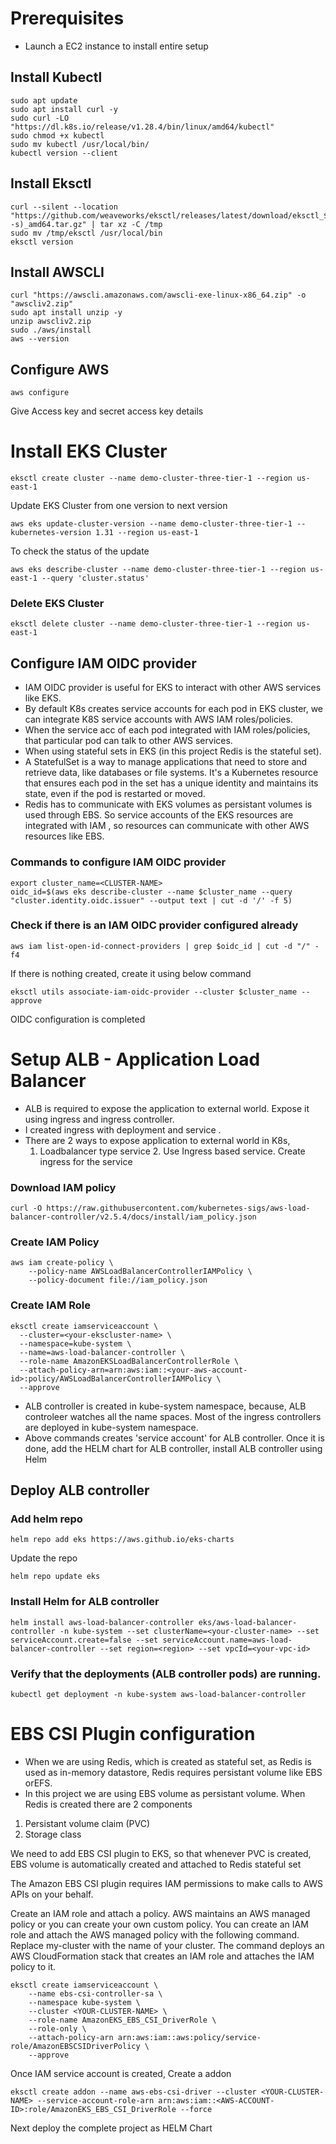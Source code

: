 # Prerequisites

* Launch a EC2 instance to install entire setup

## Install Kubectl
```
sudo apt update
sudo apt install curl -y
sudo curl -LO "https://dl.k8s.io/release/v1.28.4/bin/linux/amd64/kubectl"
sudo chmod +x kubectl
sudo mv kubectl /usr/local/bin/
kubectl version --client
```
## Install Eksctl 
```
curl --silent --location "https://github.com/weaveworks/eksctl/releases/latest/download/eksctl_$(uname -s)_amd64.tar.gz" | tar xz -C /tmp
sudo mv /tmp/eksctl /usr/local/bin
eksctl version
```
## Install AWSCLI
```
curl "https://awscli.amazonaws.com/awscli-exe-linux-x86_64.zip" -o "awscliv2.zip"
sudo apt install unzip -y
unzip awscliv2.zip
sudo ./aws/install
aws --version
```
## Configure AWS
```
aws configure
```
Give Access key and secret access key details

# Install EKS Cluster
```
eksctl create cluster --name demo-cluster-three-tier-1 --region us-east-1
```
Update EKS Cluster from one version to next version
```
aws eks update-cluster-version --name demo-cluster-three-tier-1 --kubernetes-version 1.31 --region us-east-1
```

To check the status of the update
```
aws eks describe-cluster --name demo-cluster-three-tier-1 --region us-east-1 --query 'cluster.status'
```
### Delete EKS Cluster
```
eksctl delete cluster --name demo-cluster-three-tier-1 --region us-east-1
```
## Configure IAM OIDC provider
* IAM OIDC provider is useful for EKS to interact with other AWS services like EKS.
* By default K8s creates service accounts for each pod in EKS cluster, we can integrate K8S service accounts with AWS IAM roles/policies.
* When the service acc of each pod integrated with IAM roles/policies, that particular pod can talk to other AWS services.
* When using stateful sets in EKS (in this project Redis is the stateful set).
* A StatefulSet is a way to manage applications that need to store and retrieve data, like databases or file systems. It's a Kubernetes resource that ensures each pod in the set has a unique identity and maintains its state, even if the pod is restarted or moved.
* Redis has to communicate with EKS volumes as persistant volumes is used through EBS. So service accounts of the EKS resources are integrated with IAM , so resources can communicate with other AWS resources like EBS. 

### Commands to configure IAM OIDC provider
```
export cluster_name=<CLUSTER-NAME>
oidc_id=$(aws eks describe-cluster --name $cluster_name --query "cluster.identity.oidc.issuer" --output text | cut -d '/' -f 5) 
```

### Check if there is an IAM OIDC provider configured already
```
aws iam list-open-id-connect-providers | grep $oidc_id | cut -d "/" -f4
```
If there is nothing created, create it using below command
```
eksctl utils associate-iam-oidc-provider --cluster $cluster_name --approve
```
OIDC configuration is completed


# Setup ALB - Application Load Balancer
* ALB is required to expose the application to external world. Expose it using ingress and ingress controller. 
* I created  ingress with deployment and service .
* There are 2 ways to expose application to external world in K8s,
  1. Loadbalancer type service      2. Use Ingress based service. Create ingress for the service

### Download IAM policy
```
curl -O https://raw.githubusercontent.com/kubernetes-sigs/aws-load-balancer-controller/v2.5.4/docs/install/iam_policy.json
```
### Create IAM Policy
```
aws iam create-policy \
    --policy-name AWSLoadBalancerControllerIAMPolicy \
    --policy-document file://iam_policy.json
```

### Create IAM Role
```
eksctl create iamserviceaccount \
  --cluster=<your-ekscluster-name> \
  --namespace=kube-system \
  --name=aws-load-balancer-controller \
  --role-name AmazonEKSLoadBalancerControllerRole \
  --attach-policy-arn=arn:aws:iam::<your-aws-account-id>:policy/AWSLoadBalancerControllerIAMPolicy \
  --approve
```
* ALB controller is created in kube-system namespace, because, ALB controleer watches all the name spaces. Most of the ingress controllers are deployed in kube-system namespace.
* Above commands creates 'service account' for ALB controller. Once it is done, add the HELM chart for ALB controller, install ALB controller using Helm

## Deploy ALB controller

### Add helm repo
```
helm repo add eks https://aws.github.io/eks-charts
```
Update the repo
```
helm repo update eks
```
### Install Helm for ALB controller
```
helm install aws-load-balancer-controller eks/aws-load-balancer-controller -n kube-system --set clusterName=<your-cluster-name> --set serviceAccount.create=false --set serviceAccount.name=aws-load-balancer-controller --set region=<region> --set vpcId=<your-vpc-id>
```

### Verify that the deployments (ALB controller pods) are running.
```
kubectl get deployment -n kube-system aws-load-balancer-controller
```

# EBS CSI Plugin configuration
* When we are using Redis, which is created as stateful set, as Redis is used as in-memory datastore, Redis requires persistant volume like EBS orEFS.
* In this project we are using EBS volume as persistant volume. When Redis is created there are 2 components 
1. Persistant volume claim (PVC)
2. Storage class 

We need to add EBS CSI plugin to EKS, so that whenever PVC is created, EBS volume is automatically created and attached to Redis stateful set

The Amazon EBS CSI plugin requires IAM permissions to make calls to AWS APIs on your behalf.

Create an IAM role and attach a policy. AWS maintains an AWS managed policy or you can create your own custom policy. You can create an IAM role and attach the AWS managed policy with the following command. Replace my-cluster with the name of your cluster. The command deploys an AWS CloudFormation stack that creates an IAM role and attaches the IAM policy to it.

```
eksctl create iamserviceaccount \
    --name ebs-csi-controller-sa \
    --namespace kube-system \
    --cluster <YOUR-CLUSTER-NAME> \
    --role-name AmazonEKS_EBS_CSI_DriverRole \
    --role-only \
    --attach-policy-arn arn:aws:iam::aws:policy/service-role/AmazonEBSCSIDriverPolicy \
    --approve
```
Once IAM service account is created, Create a addon
```
eksctl create addon --name aws-ebs-csi-driver --cluster <YOUR-CLUSTER-NAME> --service-account-role-arn arn:aws:iam::<AWS-ACCOUNT-ID>:role/AmazonEKS_EBS_CSI_DriverRole --force
```


Next deploy the complete project as HELM Chart









